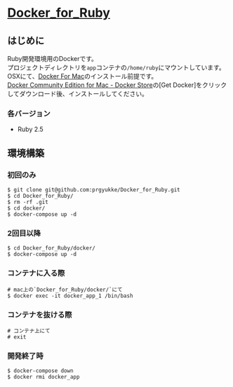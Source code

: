 # [Docker_for_Ruby](https://github.com/prgyukke/Docker_for_Ruby)
## はじめに
Ruby開発環境用のDockerです。  
プロジェクトディレクトリを`app`コンテナの`/home/ruby`にマウントしています。  
OSXにて、[Docker For Mac](https://www.docker.com/docker-mac)のインストール前提です。  
[Docker Community Edition for Mac - Docker Store](https://store.docker.com/editions/community/docker-ce-desktop-mac)の[Get Docker]をクリックしてダウンロード後、インストールしてください。  

### 各バージョン
- Ruby 2.5

## 環境構築
### 初回のみ
```
$ git clone git@github.com:prgyukke/Docker_for_Ruby.git
$ cd Docker_for_Ruby/
$ rm -rf .git
$ cd docker/
$ docker-compose up -d
```

### 2回目以降
```
$ cd Docker_for_Ruby/docker/
$ docker-compose up -d
```

### コンテナに入る際
```
# mac上の`Docker_for_Ruby/docker/`にて
$ docker exec -it docker_app_1 /bin/bash
```

### コンテナを抜ける際
```
# コンテナ上にて
# exit
```

### 開発終了時
```
$ docker-compose down
$ docker rmi docker_app
```
